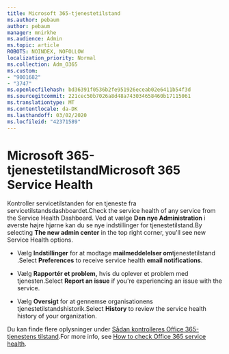 ```yaml
---
title: Microsoft 365-tjenestetilstand
ms.author: pebaum
author: pebaum
manager: mnirkhe
ms.audience: Admin
ms.topic: article
ROBOTS: NOINDEX, NOFOLLOW
localization_priority: Normal
ms.collection: Adm_O365
ms.custom:
- "9001682"
- "3747"
ms.openlocfilehash: bd36391f0536b2fe951926eceab02e6411b54f3d
ms.sourcegitcommit: 221cec50b7026a8d48a743034658460b17115061
ms.translationtype: MT
ms.contentlocale: da-DK
ms.lasthandoff: 03/02/2020
ms.locfileid: "42371589"
---
```

# <a name="microsoft-365-service-health"></a><span data-ttu-id="53954-102">Microsoft 365-tjenestetilstand</span><span class="sxs-lookup"><span data-stu-id="53954-102">Microsoft 365 Service Health</span></span>


<span data-ttu-id="53954-103">Kontroller servicetilstanden for en tjeneste fra servicetilstandsdashboardet.</span><span class="sxs-lookup"><span data-stu-id="53954-103">Check the service health of any service from the Service Health Dashboard.</span></span> <span data-ttu-id="53954-104">Ved at vælge **Den nye Administration** i øverste højre hjørne kan du se nye indstillinger for tjenestetilstand.</span><span class="sxs-lookup"><span data-stu-id="53954-104">By selecting **The new admin center** in the top right corner, you'll see new Service Health options.</span></span>

- <span data-ttu-id="53954-105">Vælg **Indstillinger** for at modtage **mailmeddelelser om**tjenestetilstand .</span><span class="sxs-lookup"><span data-stu-id="53954-105">Select **Preferences** to receive service health **email notifications**.</span></span>

- <span data-ttu-id="53954-106">Vælg **Rapportér et problem,** hvis du oplever et problem med tjenesten.</span><span class="sxs-lookup"><span data-stu-id="53954-106">Select **Report an issue** if you're experiencing an issue with the service.</span></span>

- <span data-ttu-id="53954-107">Vælg **Oversigt** for at gennemse organisationens tjenestetilstandshistorik.</span><span class="sxs-lookup"><span data-stu-id="53954-107">Select **History** to review the service health history of your organization.</span></span> 

<span data-ttu-id="53954-108">Du kan finde flere oplysninger under [Sådan kontrolleres Office 365-tjenestens tilstand](https://docs.microsoft.com/en-us/office365/enterprise/view-service-health).</span><span class="sxs-lookup"><span data-stu-id="53954-108">For more info, see [How to check Office 365 service health](https://docs.microsoft.com/en-us/office365/enterprise/view-service-health).</span></span> 